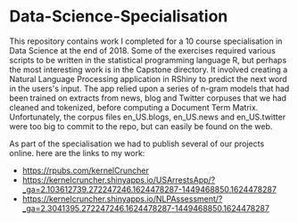 # Data-Science-Specialisation

This repository contains work I completed for a 10 course specialisation in Data Science at the end of 2018. Some of the exercises required various scripts to be written in the statistical programming language R, but perhaps the most interesting work is in the Capstone directory. It involved creating a Natural Language Processing application in RShiny to predict the next word in the users's input. The app relied upon a series of n-gram models that had been trained on extracts from news, blog and Twitter corpuses that we had cleaned and tokenized, before computing a Document Term Matrix. Unfortunately, the corpus files en_US.blogs, en_US.news and en_US.twitter were too big to commit to the repo, but can easily be found on the web.

As part of the specialisation we had to publish several of our projects online. here are the links to my work: 
* https://rpubs.com/kernelCruncher
* https://kernelcruncher.shinyapps.io/USArrestsApp/?_ga=2.103612739.272247246.1624478287-1449468850.1624478287
* https://kernelcruncher.shinyapps.io/NLPAssessment/?_ga=2.3041395.272247246.1624478287-1449468850.1624478287
